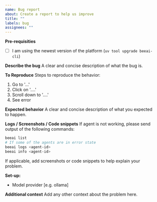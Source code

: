 ```yaml
---
name: Bug report
about: Create a report to help us improve
title: ""
labels: bug
assignees: ""
---
```


**Pre-requisities**
- [ ] I am using the newest version of the platform (`uv tool upgrade beeai-cli`)

**Describe the bug**
A clear and concise description of what the bug is.

**To Reproduce**
Steps to reproduce the behavior:

1. Go to '...'
2. Click on '....'
3. Scroll down to '....'
4. See error

**Expected behavior**
A clear and concise description of what you expected to happen.

**Logs / Screenshots / Code snippets**
If agent is not working, please send output of the following commands:

```sh
beeai list
# If some of the agents are in error state
beeai logs <agent-id>
beeai info <agent-id>
```

If applicable, add screenshots or code snippets to help explain your problem.

**Set-up:**

- Model provider [e.g. ollama]

**Additional context**
Add any other context about the problem here.
